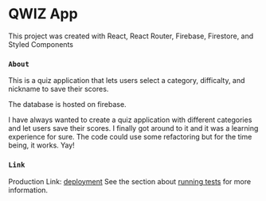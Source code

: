 # QWIZ App

This project was created with React, React Router, Firebase, Firestore, and Styled Components

### `About`

This is a quiz application that lets users select a category, difficalty, and nickname to save their scores.

The database is hosted on firebase.

I have always wanted to create a quiz application with different categories and let users save their scores.
I finally got around to it and it was a learning experience for sure. The code could use some refactoring but
for the time being, it works. Yay!

### `Link`

Production Link: [deployment](https://facebook.github.io/create-react-app/docs/deployment)
See the section about [running tests](https://facebook.github.io/create-react-app/docs/running-tests) for more information.
